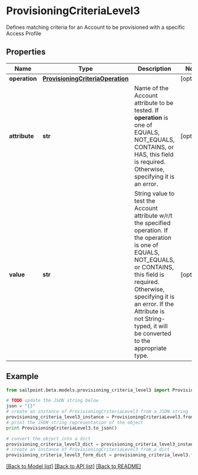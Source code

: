# ProvisioningCriteriaLevel3

Defines matching criteria for an Account to be provisioned with a specific Access Profile

## Properties
Name | Type | Description | Notes
------------ | ------------- | ------------- | -------------
**operation** | [**ProvisioningCriteriaOperation**](ProvisioningCriteriaOperation.md) |  | [optional] 
**attribute** | **str** | Name of the Account attribute to be tested. If **operation** is one of EQUALS, NOT_EQUALS, CONTAINS, or HAS, this field is required. Otherwise, specifying it is an error. | [optional] 
**value** | **str** | String value to test the Account attribute w/r/t the specified operation. If the operation is one of EQUALS, NOT_EQUALS, or CONTAINS, this field is required. Otherwise, specifying it is an error. If the Attribute is not String-typed, it will be converted to the appropriate type. | [optional] 

## Example

```python
from sailpoint.beta.models.provisioning_criteria_level3 import ProvisioningCriteriaLevel3

# TODO update the JSON string below
json = "{}"
# create an instance of ProvisioningCriteriaLevel3 from a JSON string
provisioning_criteria_level3_instance = ProvisioningCriteriaLevel3.from_json(json)
# print the JSON string representation of the object
print ProvisioningCriteriaLevel3.to_json()

# convert the object into a dict
provisioning_criteria_level3_dict = provisioning_criteria_level3_instance.to_dict()
# create an instance of ProvisioningCriteriaLevel3 from a dict
provisioning_criteria_level3_form_dict = provisioning_criteria_level3.from_dict(provisioning_criteria_level3_dict)
```
[[Back to Model list]](../README.md#documentation-for-models) [[Back to API list]](../README.md#documentation-for-api-endpoints) [[Back to README]](../README.md)


